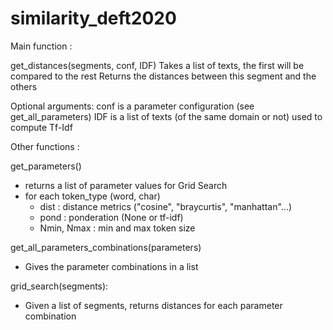 # similarity_deft2020


Main function :

get_distances(segments, conf, IDF) 
  Takes a list of texts, the first will be compared to the rest
  Returns the distances between this segment and the others

  Optional arguments:
    conf is a parameter configuration (see get_all_parameters)
    IDF is a list of texts (of the same domain or not) used to compute Tf-Idf


Other functions :

get_parameters()
 - returns a list of parameter values for Grid Search
 - for each token_type (word, char)
   - dist :  distance metrics ("cosine", "braycurtis", "manhattan"...)
   - pond : ponderation (None or tf-idf)
   - Nmin, Nmax : min and max token size

get_all_parameters_combinations(parameters)
  - Gives the parameter combinations in a list

grid_search(segments):
  - Given a list of segments, returns distances for each parameter combination
